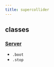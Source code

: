 ```yaml
---
title: supercollider
---
```

## classes

### [Server](http://doc.sccode.org/Classes/Server.html)

- `.boot`
- `.stop`

